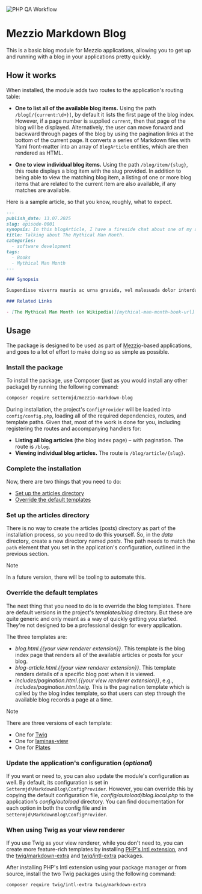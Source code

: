 ![PHP QA Workflow](https://github.com/settermjd/mezzio-markdown-blog/actions/workflows/php-qa.yml/badge.svg)

<!-- markdownlint-disable MD013 -->
# Mezzio Markdown Blog

This is a basic blog module for Mezzio applications, allowing you to get up and running with a blog in your applications pretty quickly.

## How it works

When installed, the module adds two routes to the application's routing table:

- **One to list all of the available blog items.**
  Using the path `/blog[/{current:\d+}]`, by default it lists the first page of the blog index.
  However, if a page number is supplied `current`, then that page of the blog will be displayed.
  Alternatively, the user can move forward and backward through pages of the blog by using the pagination links at the bottom of the current page.
  It converts a series of Markdown files with Yaml front-matter into an array of `BlogArticle` entities, which are then rendered as HTML.

- **One to view individual blog items.**
  Using the path `/blog/item/{slug}`, this route displays a blog item with the slug provided.
  In addition to being able to view the matching blog item, a listing of one or more blog items that are related to the current item are also available, if any matches are available.


Here is a sample article, so that you know, roughly, what to expect.

```markdown
---
publish_date: 13.07.2025
slug: episode-0001
synopsis: In this blogArticle, I have a fireside chat about one of my all-time favorite books, The Mythical Man Month.
title: Talking about The Mythical Man Month.
categories:
  - software development
tags:
  - Books
  - Mythical Man Month
---

### Synopsis

Suspendisse viverra mauris ac urna gravida, vel malesuada dolor interdum. Nullam ultrices urna erat, non venenatis turpis placerat eget. Etiam vitae magna non tortor congue volutpat. Integer ut ornare ante. Etiam hendrerit vehicula turpis, sit amet pulvinar nunc dictum eu. In tincidunt sollicitudin eros, quis ultrices turpis maximus ut. Ut eu erat eget magna congue ornare vel et tortor. Curabitur laoreet neque et ex aliquet tempus.

### Related Links

- [The Mythical Man Month (on Wikipedia)][mythical-man-month-book-url]
```

## Usage

The package is designed to be used as part of [Mezzio][mezzio-url]-based applications, and goes to a lot of effort to make doing so as simple as possible.

### Install the package

To install the package, use Composer (just as you would install any other package) by running the following command:

```bash
composer require settermjd/mezzio-markdown-blog
```

During installation, the project's `ConfigProvider` will be loaded into `config/config.php`, loading all of the required dependencies, routes, and template paths.
Given that, most of the work is done for you, including registering the routes and accompanying handlers for:

- **Listing all blog articles** (the blog index page) – with pagination.
  The route is `/blog`.
- **Viewing individual blog articles.**
  The route is `/blog/article/{slug}`.

### Complete the installation

Now, there are two things that you need to do:

- [Set up the articles directory](#install-step-two)
- [Override the default templates](#install-step-three)

<!-- markdownlint-disable MD033 -->
<a name="install-step-two"></a>
<!-- markdownlint-enable MD033 -->
### Set up the articles directory

There is no way to create the articles (posts) directory as part of the installation process, so you need to do this yourself.
So, in the _data_ directory, create a new directory named _posts_.
The path needs to match the `path` element that you set in the application's configuration, outlined in the previous section.

> [!NOTE]
> In a future version, there will be tooling to automate this.

<!-- markdownlint-disable MD033 -->
<a name="install-step-three"></a>
<!-- markdownlint-enable MD033 -->
### Override the default templates

The next thing that you need to do is to override the blog templates.
There are default versions in the project's _templates/blog_ directory.
But these are quite generic and only meant as a way of quickly getting you started.
They're not designed to be a professional design for every application.

The three templates are:

- _blog.html.{{your view renderer extension}}_.
  This template is the blog index page that renders all of the available articles or posts for your blog.
- _blog-article.html.{{your view renderer extension}}_.
  This template renders details of a specific blog post when it is viewed.
- _includes/pagination.html.{{your view renderer extension}}_, e.g., _includes/pagination.html.twig_.
  This is the pagination template which is called by the blog index template, so that users can step through the available blog records a page at a time.

> [!NOTE]
> There are three versions of each template:
>
> - One for [Twig][twig-url]
> - One for [laminas-view][laminas-view-url]
> - One for [Plates][plates-url]

### Update the application's configuration (_optional_)

If you want or need to, you can also update the module's configuration as well.
By default, its configuration is set in `Settermjd\MarkdownBlog\ConfigProvider`.
However, you can override this by copying the default configuration file, _config/autoload/blog.local.php_ to the application's _config/autoload_ directory.
You can find documentation for each option in both the config file and in `Settermjd\MarkdownBlog\ConfigProvider`.

### When using Twig as your view renderer

If you use Twig as your view renderer, while you don't need to, you can create more feature-rich templates by installing [PHP's Intl extension][php-intl-ext-url], and the [twig/markdown-extra][twig-markdown-extra-ext-url] and [twig/intl-extra][twig-intl-ext-url] packages.

After installing PHP's Intl extension using your package manager or from source, install the two Twig packages using the following command:

```bash
composer require twig/intl-extra twig/markdown-extra
```

<!-- Document links -->
[laminas-view-url]: https://docs.laminas.dev/laminas-view/
[mezzio-url]: https://docs.mezzio.dev/mezzio/
[mythical-man-month-book-url]: https://en.wikipedia.org/wiki/The_Mythical_Man-Month
[php-intl-ext-url]: https://www.php.net/manual/en/intro.intl.php
[plates-url]: https://platesphp.com/
[twig-intl-ext-url]: https://github.com/twigphp/intl-extra
[twig-markdown-extra-ext-url]: https://github.com/twigphp/markdown-extra
[twig-url]: https://twig.symfony.com/
<!-- markdownlint-enable MD013 -->
